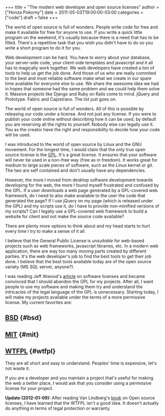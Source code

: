+++
title = "The modern web developer and open source licenses"
author = ["Honza Pokorny"]
date = 2011-05-03T19:00:00-03:00
categories = ["code"]
draft = false
+++

The world of open source is full of wonders. People write code for free and
make it available for free for anyone to use. If you write a quick little
program on the weekend, it's usually because there is a need that has to be
filled. There's a repetitive task that you wish you didn't have to do so you
write a short program to do it for you.

Web development can be hard. You have to worry about your database, your
server-side code, your client-side templates and javascript and it all has to
magically work together. We web developers have created a ton of tools to help
us get the job done. And those of us who are really commited to the best and
most reliable software make what we create in our spare time available for
everyone else to use. We share the awesome idea we had in hopes that someone
had the same problem and we could help them solve it. Massive projects like
Django and Ruby on Rails come to mind. jQuery and Prototype. Fabric and
Capistrano. The list just goes on.

The world of open source is full of wonders. All of this is possible by
releasing our code under a license. And not just any license. If you were to
publish your code online without describing how it can be used, by default you
are reserving all the rights to yourself. Nobody else can legally use it. You
as the creator have the right and responsibility to decide how your code will
be used.

I was introduced to the world of open source by Linux and the GNU movement. For
the longest time, I would claim that the only true open source license is the
[GPL](http://www.gnu.org/licenses/gpl.html). It's a great license. It ensures that your software will never be used
in a non-free way (free as in freedom). It works great for medium to large
scale pieces of software, such as the Linux kernel or git. The two are self
contained and don't usually have any dependencies.

However, the more I moved from desktop software development towards developing
for the web, the more I found myself frustrated and confused by the GPL. If a
user downloads a web page generated by a GPL-covered web framework, do I need
to also make available to the user the code that generated the page? If I use
jQuery on my page (which is released under the GPL) and my scripts use it, do I
have to provide non-minified versions of my scripts? Can I legally use a
GPL-covered web framework to build a website for client and not make the source
code available?

There are plenty more options to think about and my head starts to hurt every
time I try to make a sense of it all.

I believe that the General Public License is _unsuitable_ for web-based
projects such as web frameworks, javascript libraries, etc. In a modern web
application, there are way too many moving parts created by different parties.
It's the web developer's job to find the best tools to get their job done. I
believe that the best tools available today are of the open source variety
(MS SQL server, anyone?).

I was reading Jeff Atwood's [article](http://www.codinghorror.com/blog/2007/04/pick-a-license-any-license.html) on software licenses and became
convinced that I should abandon the GPL for my projects. After all, I want
people to use my software and making them try and understand the intricacies of
the legal language of the GPL is unnecessary. Starting today, I will make my
projects available under the terms of a more permissive license. My current
favorites are:


## [BSD](http://www.opensource.org/licenses/bsd-license) {#bsd}


## [MIT](http://www.opensource.org/licenses/mit-license.php) {#mit}


## [WTFPL](http://sam.zoy.org/wtfpl/) {#wtfpl}

They are all short and easy to understand. Peoples' time is expensive, let's
not waste it.

If you are a developer and you maintain a project that's useful for making the
web a better place, I would ask that you consider using a permissive license
for your project.

<strong>Update (2012-01-09):</strong> After reading Van Lindberg's [book](http://shop.oreilly.com/product/9780596517960.do) on Open source
licenses, I have learned that the WTFPL isn't a good idea. It doesn't actually
do anything in terms of legal protection or warranty.
